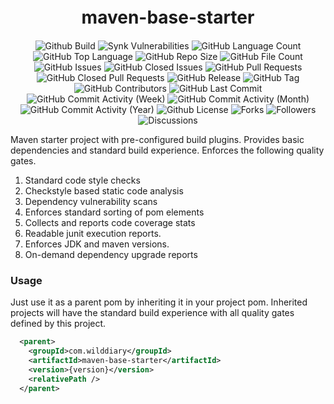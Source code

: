<h1 style="text-align: center; font-weight: bold; margin-top: 20px; margin-bottom: 20px;">maven-base-starter</h1>

<p style="text-align:center;">

  <img alt="Github Build" src="https://img.shields.io/github/actions/workflow/status/Wilddiary/maven-base-starter/maven-release.yml" />
  <img alt="Synk Vulnerabilities" src="https://img.shields.io/snyk/vulnerabilities/github/Wilddiary/maven-base-starter" />
  <img alt="GitHub Language Count" src="https://img.shields.io/github/languages/count/Wilddiary/maven-base-starter" />
  <img alt="GitHub Top Language" src="https://img.shields.io/github/languages/top/Wilddiary/maven-base-starter" />
  <img alt="GitHub Repo Size" src="https://img.shields.io/github/repo-size/Wilddiary/maven-base-starter" />
  <img alt="GitHub File Count" src="https://img.shields.io/github/directory-file-count/Wilddiary/maven-base-starter" />
  <img alt="GitHub Issues" src="https://img.shields.io/github/issues/Wilddiary/maven-base-starter" />
  <img alt="GitHub Closed Issues" src="https://img.shields.io/github/issues-closed/Wilddiary/maven-base-starter" />
  <img alt="GitHub Pull Requests" src="https://img.shields.io/github/issues-pr/Wilddiary/maven-base-starter" />
  <img alt="GitHub Closed Pull Requests" src="https://img.shields.io/github/issues-pr-closed/Wilddiary/maven-base-starter" />
  <img alt="GitHub Release" src="https://img.shields.io/github/v/release/Wilddiary/maven-base-starter?date_order_by=created_at&sort=date" />
  <img alt="GitHub Tag" src="https://img.shields.io/github/v/tag/Wilddiary/maven-base-starter" />
  <img alt="GitHub Contributors" src="https://img.shields.io/github/contributors/Wilddiary/maven-base-starter" />
  <img alt="GitHub Last Commit" src="https://img.shields.io/github/last-commit/Wilddiary/maven-base-starter" />
  <img alt="GitHub Commit Activity (Week)" src="https://img.shields.io/github/commit-activity/w/Wilddiary/maven-base-starter" />
  <img alt="GitHub Commit Activity (Month)" src="https://img.shields.io/github/commit-activity/m/Wilddiary/maven-base-starter" />
  <img alt="GitHub Commit Activity (Year)" src="https://img.shields.io/github/commit-activity/y/Wilddiary/maven-base-starter" />
  <img alt="Github License" src="https://img.shields.io/github/license/Wilddiary/maven-base-starter" />
  <img alt="Forks" src="https://img.shields.io/github/forks/Wilddiary/maven-base-starter" />
  <img alt="Followers" src="https://img.shields.io/github/followers/Wilddiary" />
  <img alt="Discussions" src="https://img.shields.io/github/discussions/Wilddiary/maven-base-starter" />

</p>

Maven starter project with pre-configured build plugins. Provides basic dependencies and standard build experience.
Enforces the following quality gates.

1. Standard code style checks
2. Checkstyle based static code analysis
3. Dependency vulnerability scans
4. Enforces standard sorting of pom elements
5. Collects and reports code coverage stats
6. Readable junit execution reports.
7. Enforces JDK and maven versions.
8. On-demand dependency upgrade reports

### Usage ###
Just use it as a parent pom by inheriting it in your project pom. Inherited projects will have the standard build
experience with all quality gates defined by this project.
```xml
  <parent>
    <groupId>com.wilddiary</groupId>
    <artifactId>maven-base-starter</artifactId>
    <version>{version}</version>
    <relativePath />
  </parent>
```
